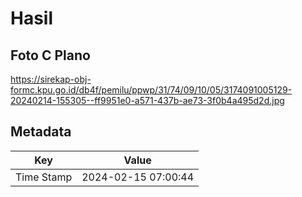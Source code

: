 # Hasil

## Foto C Plano

https://sirekap-obj-formc.kpu.go.id/db4f/pemilu/ppwp/31/74/09/10/05/3174091005129-20240214-155305--ff9951e0-a571-437b-ae73-3f0b4a495d2d.jpg


## Metadata

| Key        | Value               |
| ---------- | ------------------- |
| Time Stamp | 2024-02-15 07:00:44 |



